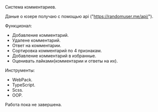 Система комментариев.

Даные о юзере получаю с помощью api ("https://randomuser.me/api/").

Функционал:
  - Добавление комментарий.
  - Удалене комментарий.
  - Ответ на комментарии.
  - Сортировка комментарий по 4 признакам.
  - Добавление комментарий в избранные.
  - Оценивать лайками(комментарии и ответы на их). 

Инструменты:
  - WebPack.
  - TypeScript.
  - Scss.
  - OOP.
 
Работа пока не завершена.
